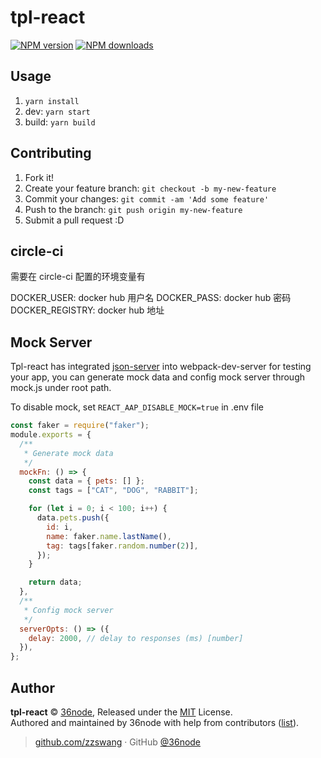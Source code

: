 # tpl-react

[![NPM version](https://img.shields.io/npm/v/tpl-react.svg?style=flat)](https://npmjs.com/package/tpl-react)
[![NPM downloads](https://img.shields.io/npm/dm/tpl-react.svg?style=flat)](https://npmjs.com/package/tpl-react)

## Usage

1.  `yarn install`
2.  dev: `yarn start`
3.  build: `yarn build`

## Contributing

1.  Fork it!
2.  Create your feature branch: `git checkout -b my-new-feature`
3.  Commit your changes: `git commit -am 'Add some feature'`
4.  Push to the branch: `git push origin my-new-feature`
5.  Submit a pull request :D

## circle-ci

需要在 circle-ci 配置的环境变量有

DOCKER_USER: docker hub 用户名
DOCKER_PASS: docker hub 密码
DOCKER_REGISTRY: docker hub 地址

## Mock Server

Tpl-react has integrated [json-server](https://github.com/typicode/json-server) into webpack-dev-server for testing your app, you can generate mock data and config mock server through mock.js under root path.

To disable mock, set `REACT_AAP_DISABLE_MOCK=true` in .env file

```js
const faker = require("faker");
module.exports = {
  /**
   * Generate mock data
   */
  mockFn: () => {
    const data = { pets: [] };
    const tags = ["CAT", "DOG", "RABBIT"];

    for (let i = 0; i < 100; i++) {
      data.pets.push({
        id: i,
        name: faker.name.lastName(),
        tag: tags[faker.random.number(2)],
      });
    }

    return data;
  },
  /**
   * Config mock server
   */
  serverOpts: () => ({
    delay: 2000, // delay to responses (ms) [number]
  }),
};
```

## Author

**tpl-react** © [36node](https://github.com/36node), Released under the [MIT](./LICENSE) License.<br>
Authored and maintained by 36node with help from contributors ([list](https://github.com/36node/tpl-react/contributors)).

> [github.com/zzswang](https://github.com/zzswang) · GitHub [@36node](https://github.com/36node)
